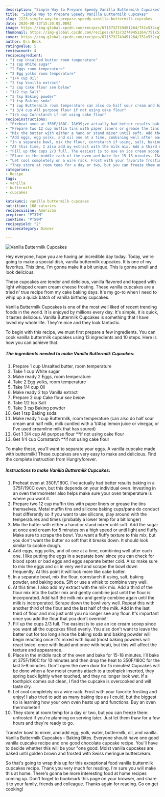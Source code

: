 ```yaml
---
description: "Simple Way to Prepare Speedy Vanilla Buttermilk Cupcakes"
title: "Simple Way to Prepare Speedy Vanilla Buttermilk Cupcakes"
slug: 1223-simple-way-to-prepare-speedy-vanilla-buttermilk-cupcakes
date: 2020-08-13T15:20:05.089Z
image: https://img-global.cpcdn.com/recipes/6715732749451264/751x532cq70/vanilla-buttermilk-cupcakes-recipe-main-photo.jpg
thumbnail: https://img-global.cpcdn.com/recipes/6715732749451264/751x532cq70/vanilla-buttermilk-cupcakes-recipe-main-photo.jpg
cover: https://img-global.cpcdn.com/recipes/6715732749451264/751x532cq70/vanilla-buttermilk-cupcakes-recipe-main-photo.jpg
author: Ora Beck
ratingvalue: 5
reviewcount: 4
recipeingredient:
- "1 cup Unsalted butter room temperature"
- "1 cup White sugar"
- "2 Eggs room temperature"
- "2 Egg yolks room temperature"
- "1/4 cup Oil"
- "2 tsp Vanilla extract"
- "2 cup Cake flour see below"
- "1/2 tsp Salt"
- "3 tsp Baking powder"
- "1 tsp Baking soda"
- "1 cup Buttermilk room temperature can also do half sour cream and half milk milk curdled with a 14tsp lemon juice or vinegar or Ive used creamline milk that has soured"
- "1 3/4 cup All purpose flour if not using cake flour"
- "1/4 cup Cornstarch if not using cake flour"
recipeinstructions:
- "Preheat oven at 350F/180C. I&#39;ve actually had better results baking in a 375F/190C oven, but this depends on your individual oven. Investing in an oven thermometer also helps make sure your oven temperature is where you want it."
- "Prepare two 12 cup muffin tins with paper liners or grease the tins themselves. Metal muffin tins and silicone baking cups/pans do conduct heat differently so if you want to use silicone, play around with the temperatures and times (probably a lower temp for a bit longer)"
- "Mix the butter with either a hand or stand mixer until soft. Add the sugar at once and cream for 5 minutes on a high speed or until light and fluffy. Make sure to scrape the bowl. You want a fluffy texture to this mix, but you don&#39;t want the butter so soft that it breaks down. It should look similar to cookie dough."
- "Add eggs, egg yolks, and oil one at a time, combining well after each one. I like putting the eggs in a separate bowl since you can check for blood spots or bad eggs and eggs separate better cold. Also make sure to mix the eggs and oil in very well and scrape the bowl down frequently. At this point it will look more like cake batter."
- "In a separate bowl, mix the flour, cornstarch if using, salt, baking powder, and baking soda. Sift or use a whisk to combine very well."
- "At this time, I also add my extract with the milk mix. Add a third of the flour mix into the butter mix and gently combine just until the flour is incorporated. Add half the milk mix and gently combine again until the milk is incorporated. Scrape down the bowl very well. Repeat this with another third of the flour and the last half of the milk. Add in the last third of flour and mix just until you no longer see any flour. It&#39;s important once you add the flour that you don&#39;t overmix!!"
- "Fill up the cups 2/3 full. The easiest is to use an ice cream scoop since you want all the cupcakes filled evenly. You also don&#39;t want to leave the batter out for too long since the baking soda and baking powder will begin reacting once it&#39;s mixed with liquid (most baking powders will react twice: once with liquid and once with heat), but this will affect the texture and appearance."
- "Place in the middle rack of the oven and bake for 15-18 minutes. I&#39;ll bake at 375F/190C for 10 minutes and then drop the heat to 350F/180C for the last 5-8 minutes. Don&#39;t open the oven door for 15 minutes! Cupcakes will be done when a few moist crumbs attach to a toothpick inserted, they spring back lightly when touched, and they no longer look wet. If a toothpick comes out clean, I find the cupcake is overcooked and will taste dry."
- "Let cool completely on a wire rack. Frost with your favorite frosting and enjoy! I also tried to add as many baking tips as I could, but the biggest tip is learning how your own oven heats up and functions. Buy an oven thermometer!"
- "They store at room temp for a day or two, but you can freeze them unfrosted if you&#39;re planning on serving later. Just let them thaw for a few hours and they&#39;re ready to go."
categories:
- Recipe
tags:
- vanilla
- buttermilk
- cupcakes

katakunci: vanilla buttermilk cupcakes 
nutrition: 168 calories
recipecuisine: American
preptime: "PT37M"
cooktime: "PT50M"
recipeyield: "2"
recipecategory: Dinner

---
```



![Vanilla Buttermilk Cupcakes](https://img-global.cpcdn.com/recipes/6715732749451264/751x532cq70/vanilla-buttermilk-cupcakes-recipe-main-photo.jpg)

Hey everyone, hope you are having an incredible day today. Today, we're going to make a special dish, vanilla buttermilk cupcakes. It is one of my favorites. This time, I'm gonna make it a bit unique. This is gonna smell and look delicious.

These cupcakes are tender and delicious, vanilla flavored and topped with light whipped cream cream cheese frosting. These vanilla cupcakes are a tried n&#39; true recipe from my cake baking days. It&#39;s my go-to when I need to whip up a quick batch of vanilla birthday cupcakes.

Vanilla Buttermilk Cupcakes is one of the most well liked of recent trending foods in the world. It is enjoyed by millions every day. It's simple, it is quick, it tastes delicious. Vanilla Buttermilk Cupcakes is something that I have loved my whole life. They're nice and they look fantastic.


To begin with this recipe, we must first prepare a few ingredients. You can cook vanilla buttermilk cupcakes using 13 ingredients and 10 steps. Here is how you can achieve that.

<!--inarticleads1-->

##### The ingredients needed to make Vanilla Buttermilk Cupcakes:

1. Prepare 1 cup Unsalted butter, room temperature
1. Take 1 cup White sugar
1. Make ready 2 Eggs, room temperature
1. Take 2 Egg yolks, room temperature
1. Take 1/4 cup Oil
1. Make ready 2 tsp Vanilla extract
1. Prepare 2 cup Cake flour *see below*
1. Take 1/2 tsp Salt
1. Take 3 tsp Baking powder
1. Get 1 tsp Baking soda
1. Make ready 1 cup Buttermilk, room temperature (can also do half sour cream and half milk, milk curdled with a 1/4tsp lemon juice or vinegar, or I&#39;ve used creamline milk that has soured)
1. Get 1 3/4 cup All purpose flour **if not using cake flour
1. Get 1/4 cup Cornstarch **if not using cake flour


To make these, you&#39;ll want to separate your eggs. A vanilla cupcake made with buttermilk! These cupcakes are very easy to make and delicious. Find the complete instruction from Hungryforever. 

<!--inarticleads2-->

##### Instructions to make Vanilla Buttermilk Cupcakes:

1. Preheat oven at 350F/180C. I&#39;ve actually had better results baking in a 375F/190C oven, but this depends on your individual oven. Investing in an oven thermometer also helps make sure your oven temperature is where you want it.
1. Prepare two 12 cup muffin tins with paper liners or grease the tins themselves. Metal muffin tins and silicone baking cups/pans do conduct heat differently so if you want to use silicone, play around with the temperatures and times (probably a lower temp for a bit longer)
1. Mix the butter with either a hand or stand mixer until soft. Add the sugar at once and cream for 5 minutes on a high speed or until light and fluffy. Make sure to scrape the bowl. You want a fluffy texture to this mix, but you don&#39;t want the butter so soft that it breaks down. It should look similar to cookie dough.
1. Add eggs, egg yolks, and oil one at a time, combining well after each one. I like putting the eggs in a separate bowl since you can check for blood spots or bad eggs and eggs separate better cold. Also make sure to mix the eggs and oil in very well and scrape the bowl down frequently. At this point it will look more like cake batter.
1. In a separate bowl, mix the flour, cornstarch if using, salt, baking powder, and baking soda. Sift or use a whisk to combine very well.
1. At this time, I also add my extract with the milk mix. Add a third of the flour mix into the butter mix and gently combine just until the flour is incorporated. Add half the milk mix and gently combine again until the milk is incorporated. Scrape down the bowl very well. Repeat this with another third of the flour and the last half of the milk. Add in the last third of flour and mix just until you no longer see any flour. It&#39;s important once you add the flour that you don&#39;t overmix!!
1. Fill up the cups 2/3 full. The easiest is to use an ice cream scoop since you want all the cupcakes filled evenly. You also don&#39;t want to leave the batter out for too long since the baking soda and baking powder will begin reacting once it&#39;s mixed with liquid (most baking powders will react twice: once with liquid and once with heat), but this will affect the texture and appearance.
1. Place in the middle rack of the oven and bake for 15-18 minutes. I&#39;ll bake at 375F/190C for 10 minutes and then drop the heat to 350F/180C for the last 5-8 minutes. Don&#39;t open the oven door for 15 minutes! Cupcakes will be done when a few moist crumbs attach to a toothpick inserted, they spring back lightly when touched, and they no longer look wet. If a toothpick comes out clean, I find the cupcake is overcooked and will taste dry.
1. Let cool completely on a wire rack. Frost with your favorite frosting and enjoy! I also tried to add as many baking tips as I could, but the biggest tip is learning how your own oven heats up and functions. Buy an oven thermometer!
1. They store at room temp for a day or two, but you can freeze them unfrosted if you&#39;re planning on serving later. Just let them thaw for a few hours and they&#39;re ready to go.


Transfer bowl to mixer, and add egg, yolk, water, buttermilk, oil, and vanilla. Vanilla Buttermilk Cupcakes - Baking Bites. Everyone should have one good vanilla cupcake recipe and one good chocolate cupcake recipe. You&#39;ll have to decide whether this will be your &#34;one good. Moist vanilla cupcakes are baked until golden brown and frosted with Swiss meringue buttercream. 

So that's going to wrap this up for this exceptional food vanilla buttermilk cupcakes recipe. Thank you very much for reading. I'm sure you will make this at home. There's gonna be more interesting food at home recipes coming up. Don't forget to bookmark this page on your browser, and share it to your family, friends and colleague. Thanks again for reading. Go on get cooking!
